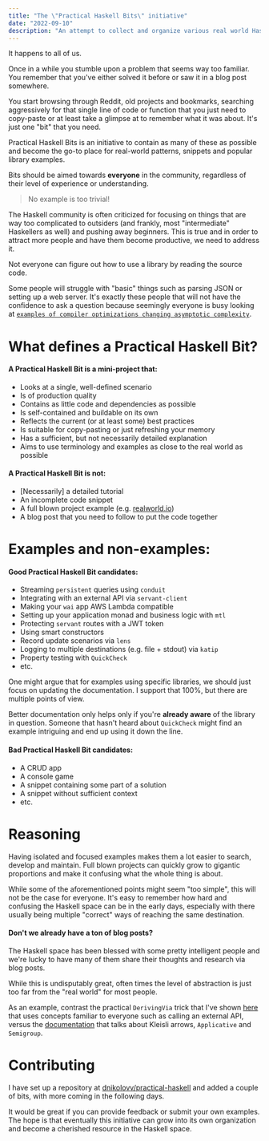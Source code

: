 ```yaml
---
title: "The \"Practical Haskell Bits\" initiative"
date: "2022-09-10"
description: "An attempt to collect and organize various real world Haskell patterns, snippets and popular library examples."
---
```


It happens to all of us.

Once in a while you stumble upon a problem that seems way too familiar. You remember that you've either solved it before or saw it in a blog post somewhere.

You start browsing through Reddit, old projects and bookmarks, searching aggressively for that single line of code or function that you just need to copy-paste or at least take a glimpse at to remember what it was about. It's just one "bit" that you need.

Practical Haskell Bits is an initiative to contain as many of these as possible and become the go-to place for real-world patterns, snippets and popular library examples.

Bits should be aimed towards **everyone** in the community, regardless of their level of experience or understanding.

> No example is too trivial!

The Haskell community is often criticized for focusing on things that are way too complicated to outsiders (and frankly, most "intermediate" Haskellers as well) and pushing away beginners. This is true and in order to attract more people and have them become productive, we need to address it.

Not everyone can figure out how to use a library by reading the source code.

Some people will struggle with "basic" things such as parsing JSON or setting up a web server. It's exactly these people that will not have the confidence to ask a question because seemingly everyone is busy looking at [`examples of compiler optimizations changing asymptotic complexity`](https://www.reddit.com/r/haskell/comments/xah8v1/examples_of_compiler_optimizations_changing/).

# What defines a Practical Haskell Bit?

#### A Practical Haskell Bit is a **mini-project** that:


* Looks at a single, well-defined scenario
* Is of production quality
* Contains as little code and dependencies as possible
* Is self-contained and buildable on its own
* Reflects the current (or at least some) best practices
* Is suitable for copy-pasting or just refreshing your memory
* Has a sufficient, but not necessarily detailed explanation
* Aims to use terminology and examples as close to the real world as possible

#### A Practical Haskell Bit is **not**:

* [Necessarily] a detailed tutorial
* An incomplete code snippet
* A full blown project example (e.g. [realworld.io](realworld.io))
* A blog post that you need to follow to put the code together

# Examples and non-examples:

#### Good Practical Haskell Bit candidates:

* Streaming `persistent` queries using `conduit`
* Integrating with an external API via `servant-client`
* Making your `wai` app AWS Lambda compatible
* Setting up your application monad and business logic with `mtl`
* Protecting `servant` routes with a JWT token
* Using smart constructors
* Record update scenarios via `lens`
* Logging to multiple destinations (e.g. file + stdout) via `katip`
* Property testing with `QuickCheck`
* etc.

One might argue that for examples using specific libraries, we should just focus on updating the documentation. I support that 100%, but there are multiple points of view.

Better documentation only helps only if you're **already aware** of the library in question. Someone that hasn't heard about `QuickCheck` might find an example intriguing and end up using it down the line.

#### Bad Practical Haskell Bit candidates:

* A CRUD app
* A console game
* A snippet containing some part of a solution
* A snippet without sufficient context
* etc.

# Reasoning

Having isolated and focused examples makes them a lot easier to search, develop and maintain. Full blown projects can quickly grow to gigantic proportions and make it confusing what the whole thing is about.

While some of the aforementioned points might seem "too simple", this will not be the case for everyone. It's easy to remember how hard and confusing the Haskell space can be in the early days, especially with there usually being multiple "correct" ways of reaching the same destination.

#### Don't we already have a ton of blog posts?

The Haskell space has been blessed with some pretty intelligent people and we're lucky to have many of them share their thoughts and research via blog posts.

While this is undisputably great, often times the level of abstraction is just too far from the "real world" for most people.

As an example, contrast the practical `DerivingVia` trick that I've shown [here](/practical-haskell-deriving-via) that uses concepts familiar to everyone such as calling an external API, versus the [documentation](https://ghc.gitlab.haskell.org/ghc/doc/users_guide/exts/deriving_via.html) that talks about Kleisli arrows, `Applicative` and `Semigroup`.

# Contributing

I have set up a repository at [dnikolovv/practical-haskell](https://github.com/dnikolovv/practical-haskell) and added a couple of bits, with more coming in the following days.

It would be great if you can provide feedback or submit your own examples. The hope is that eventually this initiative can grow into its own organization and become a cherished resource in the Haskell space.
